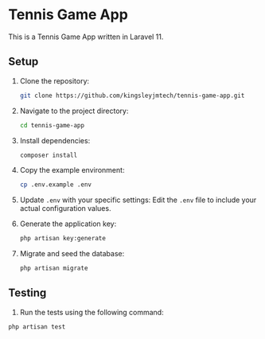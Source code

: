 # Tennis Game App

This is a Tennis Game App written in Laravel 11.

## Setup

1. Clone the repository:
   ```sh
   git clone https://github.com/kingsleyjmtech/tennis-game-app.git
   ```

2. Navigate to the project directory:
   ```sh
   cd tennis-game-app
   ```

3. Install dependencies:
   ```sh
   composer install
   ```

4. Copy the example environment:
   ```sh
   cp .env.example .env
   ```

5. Update `.env` with your specific settings:
   Edit the `.env` file to include your actual configuration values.

6. Generate the application key:
   ```sh
   php artisan key:generate
   ```

7. Migrate and seed the database:
   ```sh
   php artisan migrate
   ```

## Testing

1.  Run the tests using the following command:
   ```sh
   php artisan test
   ```

